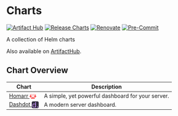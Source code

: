 # Charts

[![Artifact Hub](https://img.shields.io/endpoint?url=https://artifacthub.io/badge/repository/oben01)](https://artifacthub.io/packages/search?repo=oben01&sort=relevance)
[![Release Charts](https://github.com/oben01/charts/actions/workflows/release.yaml/badge.svg)](https://github.com/oben01/charts/actions/workflows/release.yaml)
[![Renovate](https://img.shields.io/badge/Renovate-enabled-brightgreen?logo=renovatebot&logoColor=1DDEDD)](https://renovatebot.com)
[![Pre-Commit](https://img.shields.io/badge/Pre--Commit-enabled-brightgreen?logo=pre-commit)](https://pre-commit.com)

A collection of Helm charts

Also available on [ArtifactHub](https://artifacthub.io/packages/search?repo=oben01&sort=relevance).

## Chart Overview

| Chart                                                                                                                                                                            | Description                                       |
|----------------------------------------------------------------------------------------------------------------------------------------------------------------------------------|---------------------------------------------------|
| [Homarr <img src='https://raw.githubusercontent.com/oben01/charts/main/charts/homarr/icon.svg' alt='homarr icon' width='18px' align='center' loading='lazy'>](charts/homarr/)    | A simple, yet powerful dashboard for your server. |
| [Dashdot <img src='https://raw.githubusercontent.com/oben01/charts/main/charts/dashdot/icon.svg' alt='dashdot icon' width='18px' align='center' loading='lazy'>](charts/dashdot/) | A modern server dashboard.                        |
